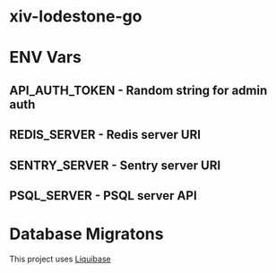# xiv-lodestone-go

# ENV Vars

## API_AUTH_TOKEN - Random string for admin auth
## REDIS_SERVER - Redis server URI
## SENTRY_SERVER - Sentry server URI
## PSQL_SERVER - PSQL server API

# Database Migratons

This project uses [Liquibase](https://docs.liquibase.com/home.html)